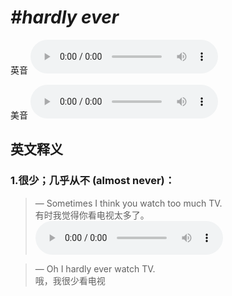 # ***\#hardly ever*** 
英音
<audio src="./media/hardly ever1_AAC.aac" controls="controls"></audio>

美音
<audio src="./media/hardly ever2_AAC.aac" controls="controls"></audio>



  

英文释义
---
### 1.**很少；几乎从不 (almost never)：**  

 > — Sometimes I think you watch too much TV.   
 > 有时我觉得你看电视太多了。    
<audio src="./media/hardly-3.aac" controls="controls"></audio>

 > — Oh I hardly ever watch TV.  
 > 哦，我很少看电视    


